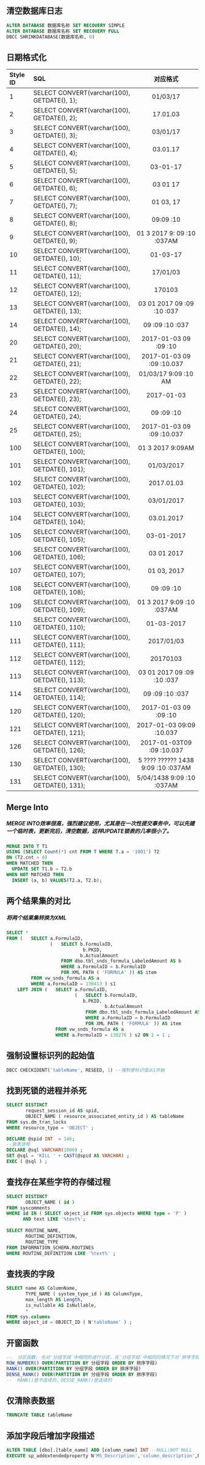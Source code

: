 ## 清空数据库日志
~~~ SQL
ALTER DATABASE 数据库名称 SET RECOVERY SIMPLE 
ALTER DATABASE 数据库名称 SET RECOVERY FULL 
DBCC SHRINKDATABASE(数据库名称, 0)
~~~

## 日期格式化

| Style ID | SQL                                           |              对应格式              |
| :------- | :-------------------------------------------- | :--------------------------------: |
| 1        | SELECT CONVERT(varchar(100), GETDATE(), 1);   |              01/03/17              |
| 2        | SELECT CONVERT(varchar(100), GETDATE(), 2);   |              17.01.03              |
| 3        | SELECT CONVERT(varchar(100), GETDATE(), 3);   |              03/01/17              |
| 4        | SELECT CONVERT(varchar(100), GETDATE(), 4);   |              03.01.17              |
| 5        | SELECT CONVERT(varchar(100), GETDATE(), 5);   |              03-01-17              |
| 6        | SELECT CONVERT(varchar(100), GETDATE(), 6);   |              03 01 17              |
| 7        | SELECT CONVERT(varchar(100), GETDATE(), 7);   |             01 03, 17              |
| 8        | SELECT CONVERT(varchar(100), GETDATE(), 8);   |             09:09 :10              |
| 9        | SELECT CONVERT(varchar(100), GETDATE(), 9);   |     01 3 2017 9: 09 :10 :037AM     |
| 10       | SELECT CONVERT(varchar(100), GETDATE(), 10);  |              01-03-17              |
| 11       | SELECT CONVERT(varchar(100), GETDATE(), 11);  |              17/01/03              |
| 12       | SELECT CONVERT(varchar(100), GETDATE(), 12);  |               170103               |
| 13       | SELECT CONVERT(varchar(100), GETDATE(), 13);  |     03 01 2017 09 :09 :10 :037     |
| 14       | SELECT CONVERT(varchar(100), GETDATE(), 14);  |          09 :09 :10 :037           |
| 20       | SELECT CONVERT(varchar(100), GETDATE(), 20);  |       2017-01-03 09 :09 :10        |
| 21       | SELECT CONVERT(varchar(100), GETDATE(), 21);  |     2017-01-03 09 :09 :10.037      |
| 22       | SELECT CONVERT(varchar(100), GETDATE(), 22);  |        01/03/17 9:09 :10 AM        |
| 23       | SELECT CONVERT(varchar(100), GETDATE(), 23);  |             2017-01-03             |
| 24       | SELECT CONVERT(varchar(100), GETDATE(), 24);  |             09 :09 :10             |
| 25       | SELECT CONVERT(varchar(100), GETDATE(), 25);  |     2017-01-03 09 :09 :10.037      |
| 100      | SELECT CONVERT(varchar(100), GETDATE(), 100); |          01 3 2017 9:09AM          |
| 101      | SELECT CONVERT(varchar(100), GETDATE(), 101); |             01/03/2017             |
| 102      | SELECT CONVERT(varchar(100), GETDATE(), 102); |             2017.01.03             |
| 103      | SELECT CONVERT(varchar(100), GETDATE(), 103); |             03/01/2017             |
| 104      | SELECT CONVERT(varchar(100), GETDATE(), 104); |             03.01.2017             |
| 105      | SELECT CONVERT(varchar(100), GETDATE(), 105); |             03-01-2017             |
| 106      | SELECT CONVERT(varchar(100), GETDATE(), 106); |             03 01 2017             |
| 107      | SELECT CONVERT(varchar(100), GETDATE(), 107); |            01 03, 2017             |
| 108      | SELECT CONVERT(varchar(100), GETDATE(), 108); |             09 :09 :10             |
| 109      | SELECT CONVERT(varchar(100), GETDATE(), 109); |     01 3 2017 9:09 :10 :037AM      |
| 110      | SELECT CONVERT(varchar(100), GETDATE(), 110); |             01-03-2017             |
| 111      | SELECT CONVERT(varchar(100), GETDATE(), 111); |             2017/01/03             |
| 112      | SELECT CONVERT(varchar(100), GETDATE(), 112); |              20170103              |
| 113      | SELECT CONVERT(varchar(100), GETDATE(), 113); |     03 01 2017 09 :09 :10 :037     |
| 114      | SELECT CONVERT(varchar(100), GETDATE(), 114); |          09 :09 :10 :037           |
| 120      | SELECT CONVERT(varchar(100), GETDATE(), 120); |       2017-01-03 09 :09 :10        |
| 121      | SELECT CONVERT(varchar(100), GETDATE(), 121); |      2017-01-03 09:09 :10.037      |
| 126      | SELECT CONVERT(varchar(100), GETDATE(), 126); |     2017-01-03T09 :09 :10.037      |
| 130      | SELECT CONVERT(varchar(100), GETDATE(), 130); | 5 ???? ?????? 1438 9:09 :10 :037AM |
| 131      | SELECT CONVERT(varchar(100), GETDATE(), 131); |     5/04/1438 9:09 :10 :037AM      |

## Merge Into

##### MERGE INTO效率很高，强烈建议使用，尤其是在一次性提交事务中，可以先建一个临时表，更新完后，清空数据，这样UPDATE锁表的几率很小了。

```sql
MERGE INTO T T1
USING (SELECT Count(*) cnt FROM T WHERE T.a = '1001') T2
ON (T2.cnt > 0)
WHEN MATCHED THEN
  UPDATE SET T1.b = T2.b
WHEN NOT MATCHED THEN 
  INSERT (a, b) VALUES(T2.a, T2.b);
```

## 两个结果集的对比

##### 将两个结果集转换为XML

```sql
SELECT *
FROM (   SELECT a.FormulaID,
                (   SELECT b.FormulaID,
							b.PKID,
                           b.ActualAmount
                    FROM dbo.tbl_snds_formula_LabeledAmount AS b
                    WHERE a.FormulaID = b.FormulaID
                    FOR XML PATH ( 'FORMULA' )) AS item
         FROM vw_snds_formula AS a
         WHERE a.FormulaID = 138413 ) s1
    LEFT JOIN (   SELECT a.FormulaID,
                         (   SELECT b.FormulaID,
							b.PKID,
                                    b.ActualAmount
                             FROM dbo.tbl_snds_formula_LabeledAmount AS b
                             WHERE a.FormulaID = b.FormulaID
                             FOR XML PATH ( 'FORMULA' )) AS item
                  FROM vw_snds_formula AS a
                  WHERE a.FormulaID = 138276 ) s2 ON 1 = 1 ;

```

## 强制设置标识列的起始值

```sql
DBCC CHECKIDENT('tableName', RESEED, 1) --强制使标识值从1开始
```

## 找到死锁的进程并杀死

```SQl
SELECT DISTINCT
       request_session_id AS spid,
       OBJECT_NAME ( resource_associated_entity_id ) AS tableName
FROM sys.dm_tran_locks
WHERE resource_type = 'OBJECT' ;

DECLARE @spid INT  = 146;
--锁表进程
DECLARE @sql VARCHAR(1000) ;
SET @sql = 'KILL ' + CAST(@spid AS VARCHAR) ;
EXEC ( @sql ) ;
```

## 查找存在某些字符的存储过程

```SQL
SELECT DISTINCT
       OBJECT_NAME ( id )
FROM syscomments
WHERE id IN ( SELECT object_id FROM sys.objects WHERE type = 'P' )
      AND text LIKE '%text%';
      
SELECT ROUTINE_NAME,
       ROUTINE_DEFINITION,
       ROUTINE_TYPE
FROM INFORMATION_SCHEMA.ROUTINES
WHERE ROUTINE_DEFINITION LIKE '%text%' ;
```

## 查找表的字段

```SQL
SELECT name AS ColumnName,
       TYPE_NAME ( system_type_id ) AS ColumnType,
       max_length AS Length,
       is_nullable AS IsNullable,
       *
FROM sys.columns
WHERE object_id = OBJECT_ID ( N'tableName' ) ;
```

## 开窗函数

```SQL
--	分区函数: 先对`分组字段`中相同的进行分区，在`分组字段`中相同的情况下对`排序字段`进行排序
ROW_NUMBER() OVER(PARTITION BY 分组字段 ORDER BY 排序字段)
RANK() OVER(PARTITION BY 分组字段 ORDER BY 排序字段)
DENSE_RANK() OVER(PARTITION BY 分组字段 ORDER BY 排序字段)
--	RANK()是不连续的，DESSE_RANK()是连续的
```

## 仅清除表数据

```SQL
TRUNCATE TABLE tableName
```

## 添加字段后增加字段描述

```SQL
ALTER TABLE [dbo].[table_name] ADD [column_name] INT --NULL|NOT NULL
EXECUTE sp_addextendedproperty N'MS_Description','column_description',N'user',N'dbo',N'table',N'[table_name]',N'column',N'column_name'
```

